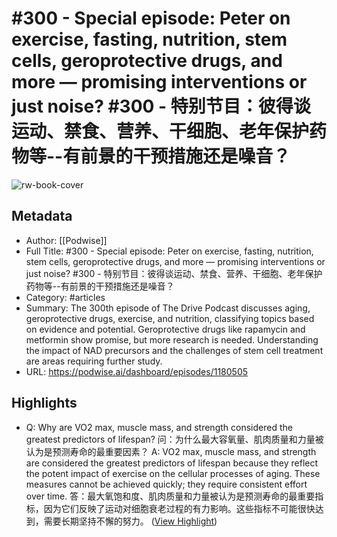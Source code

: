 # #300 - Special episode: Peter on exercise, fasting, nutrition, stem cells, geroprotective drugs, and more — promising interventions or just noise? #300 - 特别节目：彼得谈运动、禁食、营养、干细胞、老年保护药物等--有前景的干预措施还是噪音？

![rw-book-cover](https://readwise-assets.s3.amazonaws.com/media/uploaded_book_covers/profile_101759/card_LCJi5qd)

## Metadata
- Author: [[Podwise]]
- Full Title: #300 - Special episode: Peter on exercise, fasting, nutrition, stem cells, geroprotective drugs, and more — promising interventions or just noise? #300 - 特别节目：彼得谈运动、禁食、营养、干细胞、老年保护药物等--有前景的干预措施还是噪音？
- Category: #articles
- Summary: The 300th episode of The Drive Podcast discusses aging, geroprotective drugs, exercise, and nutrition, classifying topics based on evidence and potential. Geroprotective drugs like rapamycin and metformin show promise, but more research is needed. Understanding the impact of NAD precursors and the challenges of stem cell treatment are areas requiring further study.
- URL: https://podwise.ai/dashboard/episodes/1180505

## Highlights
- Q: Why are VO2 max, muscle mass, and strength considered the greatest predictors of lifespan? 
  问：为什么最大容氧量、肌肉质量和力量被认为是预测寿命的最重要因素？
  A: VO2 max, muscle mass, and strength are considered the greatest predictors of lifespan because they reflect the potent impact of exercise on the cellular processes of aging. These measures cannot be achieved quickly; they require consistent effort over time. 
  答：最大氧饱和度、肌肉质量和力量被认为是预测寿命的最重要指标，因为它们反映了运动对细胞衰老过程的有力影响。这些指标不可能很快达到，需要长期坚持不懈的努力。 ([View Highlight](https://read.readwise.io/read/01hx9b811a5asbgkzhfn9jt11r))
